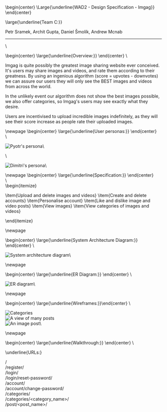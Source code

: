 \begin{center} \Large{\underline{WAD2 - Design Specification - Imgag}} \end{center}

\large{\underline{Team C:}}  

Petr Sramek, Archit Gupta, Daniel Šmolík, Andrew Mcnab  

---

\  

\begin{center} \large{\underline{Overview:}} \end{center}
\  

Imgag is quite possibly the greatest image sharing website ever conceived. It's users may share images and videos, and rate them according to their greatness. By using an ingenious algorithm (score = upvotes - downvotes) we can assure our users they will only see the BEST images and videos from across the world.  

In the unlikely event our algorithm does not show the best images possible, we also offer categories, so Imgag's users may see exactly what they desire.  

Users are incentivised to upload incredible images indefinitely, as they will see their score increase as people rate their uploaded images.

\newpage
\begin{center} \large{\underline{User personas:}} \end{center}  
\  

![Pyotr's persona](Pyotr.png)\

\  

![Dimitri's persona](Dimitri.png)\

\newpage
\begin{center} \large{\underline{Specification:}} \end{center}  
\  
\begin{itemize}

\item{Upload and delete images and videos}
\item{Create and delete accounts}
\item{Personalise account}
\item{Like and dislike image and video posts}
\item{View images}
\item{View categories of images and videos}

\end{itemize}

\newpage

\begin{center} \large{\underline{System Architecture Diagram:}} \end{center}
\  

![System architecture diagram](SAD.png)\

\newpage

\begin{center} \large{\underline{ER Diagram:}} \end{center}
\  

![ER diagram](ER.png)\

\newpage

\begin{center} \large{\underline{Wireframes:}}\end{center}
\  

![Categories](viewOfCategories.png)\
![A view of many posts](viewOfManyPosts.png)\
![An image post](viewOfPost.png)\

\newpage

\begin{center} \large{\underline{Walkthrough:}} \end{center}
\  

\underline{URLs:}  

/  
/register/  
/login/  
/login/reset-password/  
/account/  
/account/change-password/  
/categories/  
/categories/\<category_name>\/  
/post/\<post_name>\/  
